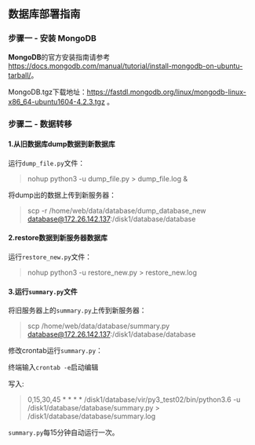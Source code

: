 ## 数据库部署指南

### 步骤一 - 安装 MongoDB

**MongoDB**的官方安装指南请参考<https://docs.mongodb.com/manual/tutorial/install-mongodb-on-ubuntu-tarball/>。<br>

MongoDB.tgz下载地址：https://fastdl.mongodb.org/linux/mongodb-linux-x86_64-ubuntu1604-4.2.3.tgz 。

### 步骤二 - 数据转移

#### 1.从旧数据库dump数据到新数据库

运行`dump_file.py`文件：<br>
>nohup python3 -u dump_file.py > dump_file.log &

将dump出的数据上传到新服务器：<br>
>scp -r /home/web/data/database/dump_database_new database@172.26.142.137:/disk1/database/database

#### 2.restore数据到新服务器数据库

运行`restore_new.py`文件：<br>
>nohup python3 -u restore_new.py > restore_new.log

#### 3.运行`summary.py`文件

将旧服务器上的`summary.py`上传到新服务器：<br>
>scp /home/web/data/database/summary.py database@172.26.142.137:/disk1/database/database

修改crontab运行`summary.py`：<br>

终端输入`crontab -e`启动编辑<br>

写入:<br>
>0,15,30,45 * * * *  /disk1/database/vir/py3_test02/bin/python3.6 -u /disk1/database/database/summary.py > /disk1/database/database/summary.log<br>

`summary.py`每15分钟自动运行一次。
